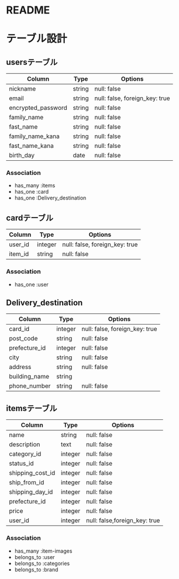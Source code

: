 # README

# テーブル設計

## usersテーブル

| Column                | Type      | Options                        |
| --------------------- | --------- | ------------------------------ |
| nickname              | string    | null: false                    |
| email                 | string    | null: false, foreign_key: true |
| encrypted_password    | string    | null: false                    |
| family_name           | string    | null: false                    |
| fast_name             | string    | null: false                    |
| family_name_kana      | string    | null: false                    |
| fast_name_kana        | string    | null: false                    |
| birth_day             | date      | null: false                    |

### Association

- has_many :items
- has_one :card
- has_one :Delivery_destination

## cardテーブル

| Column       | Type     | Options                        |
| -------------| -------- | ------------------------------ |
| user_id      | integer  | null: false, foreign_key: true |
| item_id      | string   | null: false                    |


### Association

- has_one :user

## Delivery_destination

| Column           | Type     | Options                        |
| ---------------- | -------- | ------------------------------ |
| card_id          | integer  | null: false, foreign_key: true |
| post_code        | string   | null: false                    |
| prefecture_id    | integer  | null: false                    |
| city             | string   | null: false                    |
| address          | string   | null: false                    |
| building_name    | string   |                                |
| phone_number     | string   | null: false                    |


## itemsテーブル

| Column           | Type       | Options                        |
| ---------------- | ---------- | ------------------------------ |
| name             | string     | null: false                    |
| description      | text       | null: false                    |
| category_id      | integer    | null: false                    |
| status_id        | integer    | null: false                    |
| shipping_cost_id | integer    | null: false                    |
| ship_from_id     | integer    | null: false                    |
| shipping_day_id  | integer    | null: false                    |
| prefecture_id    | integer    | null: false                    |
| price            | integer    | null: false                    |
| user_id          | integer    | null: false,foreign_key: true  |

### Association

- has_many :item-images
- belongs_to :user
- belongs_to :categories
- belongs_to :brand
